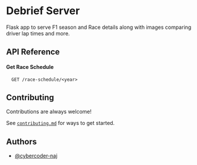 # Debrief Server

Flask app to serve F1 season and Race details along with images comparing driver lap times and more.

## API Reference

#### Get Race Schedule

```http
  GET /race-schedule/<year>
```

## Contributing

Contributions are always welcome!

See [`contributing.md`](contributing.md) for ways to get started.


## Authors

- [@cybercoder-naj](https://www.github.com/cybercoder-naj)